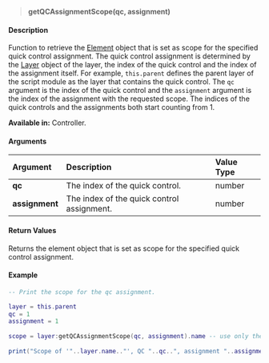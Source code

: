 >**getQCAssignmentScope(qc, assignment)**

#### Description

Function to retrieve the [Element](./Element.md) object that is set as scope for the specified quick control assignment. The quick control assignment is determined by the [Layer](./Layer.md) object of the layer, the index of the quick control and the index of the assignment itself. For example, ``this.parent`` defines the parent layer of the script module as the layer that contains the quick control. The ``qc`` argument is the index of the quick control and the ``assignment`` argument is the index of the assignment with the requested scope. The indices of the quick controls and the assignments both start counting from 1.

**Available in:** Controller.

#### Arguments

|Argument|Description|Value Type|
|:-|:-|:-|
|**qc**|The index of the quick control.|number|
|**assignment**|The index of the quick control assignment.|number|

#### Return Values

Returns the element object that is set as scope for the specified quick control assignment.

#### Example

```lua
-- Print the scope for the qc assignment.

layer = this.parent
qc = 1
assignment = 1
 
scope = layer:getQCAssignmentScope(qc, assignment).name -- use only the name of the returned element
 
print("Scope of '"..layer.name.."', QC "..qc..", assignment "..assignment..": "..scope..".")
```

